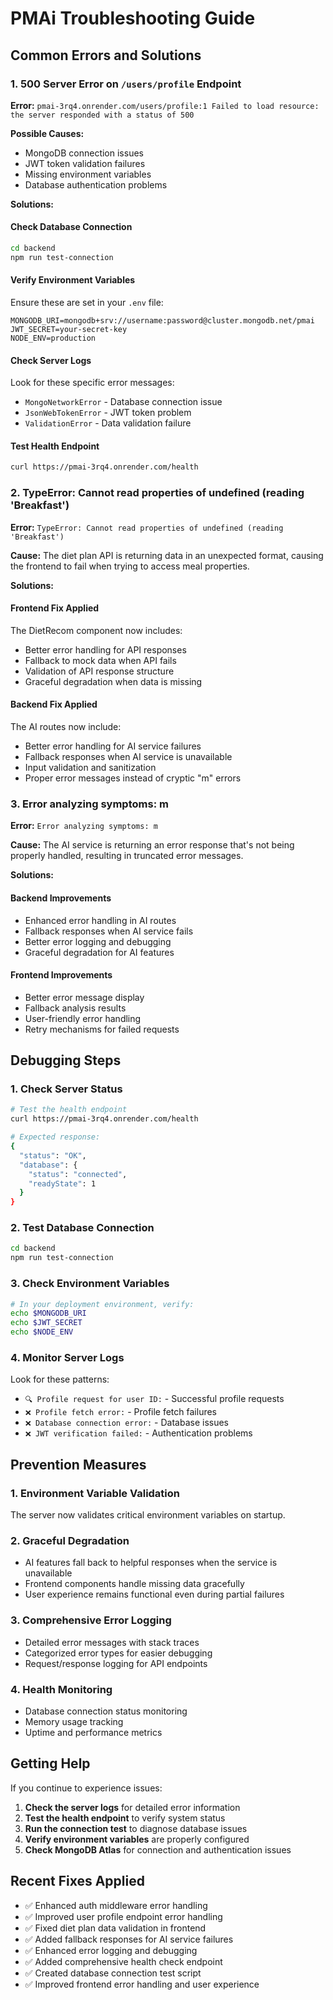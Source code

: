 # PMAi Troubleshooting Guide

## Common Errors and Solutions

### 1. 500 Server Error on `/users/profile` Endpoint

**Error:** `pmai-3rq4.onrender.com/users/profile:1 Failed to load resource: the server responded with a status of 500`

**Possible Causes:**
- MongoDB connection issues
- JWT token validation failures
- Missing environment variables
- Database authentication problems

**Solutions:**

#### Check Database Connection
```bash
cd backend
npm run test-connection
```

#### Verify Environment Variables
Ensure these are set in your `.env` file:
```env
MONGODB_URI=mongodb+srv://username:password@cluster.mongodb.net/pmai
JWT_SECRET=your-secret-key
NODE_ENV=production
```

#### Check Server Logs
Look for these specific error messages:
- `MongoNetworkError` - Database connection issue
- `JsonWebTokenError` - JWT token problem
- `ValidationError` - Data validation failure

#### Test Health Endpoint
```bash
curl https://pmai-3rq4.onrender.com/health
```

### 2. TypeError: Cannot read properties of undefined (reading 'Breakfast')

**Error:** `TypeError: Cannot read properties of undefined (reading 'Breakfast')`

**Cause:** The diet plan API is returning data in an unexpected format, causing the frontend to fail when trying to access meal properties.

**Solutions:**

#### Frontend Fix Applied
The DietRecom component now includes:
- Better error handling for API responses
- Fallback to mock data when API fails
- Validation of API response structure
- Graceful degradation when data is missing

#### Backend Fix Applied
The AI routes now include:
- Better error handling for AI service failures
- Fallback responses when AI service is unavailable
- Input validation and sanitization
- Proper error messages instead of cryptic "m" errors

### 3. Error analyzing symptoms: m

**Error:** `Error analyzing symptoms: m`

**Cause:** The AI service is returning an error response that's not being properly handled, resulting in truncated error messages.

**Solutions:**

#### Backend Improvements
- Enhanced error handling in AI routes
- Fallback responses when AI service fails
- Better error logging and debugging
- Graceful degradation for AI features

#### Frontend Improvements
- Better error message display
- Fallback analysis results
- User-friendly error handling
- Retry mechanisms for failed requests

## Debugging Steps

### 1. Check Server Status
```bash
# Test the health endpoint
curl https://pmai-3rq4.onrender.com/health

# Expected response:
{
  "status": "OK",
  "database": {
    "status": "connected",
    "readyState": 1
  }
}
```

### 2. Test Database Connection
```bash
cd backend
npm run test-connection
```

### 3. Check Environment Variables
```bash
# In your deployment environment, verify:
echo $MONGODB_URI
echo $JWT_SECRET
echo $NODE_ENV
```

### 4. Monitor Server Logs
Look for these patterns:
- `🔍 Profile request for user ID:` - Successful profile requests
- `❌ Profile fetch error:` - Profile fetch failures
- `❌ Database connection error:` - Database issues
- `❌ JWT verification failed:` - Authentication problems

## Prevention Measures

### 1. Environment Variable Validation
The server now validates critical environment variables on startup.

### 2. Graceful Degradation
- AI features fall back to helpful responses when the service is unavailable
- Frontend components handle missing data gracefully
- User experience remains functional even during partial failures

### 3. Comprehensive Error Logging
- Detailed error messages with stack traces
- Categorized error types for easier debugging
- Request/response logging for API endpoints

### 4. Health Monitoring
- Database connection status monitoring
- Memory usage tracking
- Uptime and performance metrics

## Getting Help

If you continue to experience issues:

1. **Check the server logs** for detailed error information
2. **Test the health endpoint** to verify system status
3. **Run the connection test** to diagnose database issues
4. **Verify environment variables** are properly configured
5. **Check MongoDB Atlas** for connection and authentication issues

## Recent Fixes Applied

- ✅ Enhanced auth middleware error handling
- ✅ Improved user profile endpoint error handling
- ✅ Fixed diet plan data validation in frontend
- ✅ Added fallback responses for AI service failures
- ✅ Enhanced error logging and debugging
- ✅ Added comprehensive health check endpoint
- ✅ Created database connection test script
- ✅ Improved frontend error handling and user experience
